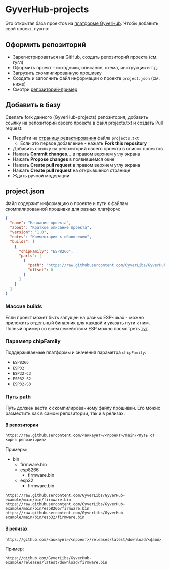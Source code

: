 # GyverHub-projects
Это открытая база проектов на [платформе GyverHub](https://github.com/GyverLibs/GyverHub). Чтобы добавить свой проект, нужно:

## Оформить репозиторий
- Зарегистрироваться на GitHub, создать репозиторий проекта (см. гугл)
- Оформить проект - исходники, описание, схема, инструкции и т.д.
- Загрузить скомпилированную прошивку
- Создать и заполнить файл информации о проекте `project.json` (см. ниже)
- Смотри [репозиторий-пример](https://github.com/GyverLibs/GyverHub-example)

## Добавить в базу
Cделать fork данного (GyverHub-projects) репозитория, добавить ссылку на репозиторий своего проекта в файл projects.txt и создать Pull request:
- Перейти на [страницу редактирования](https://github.com/GyverLibs/GyverHub-projects/edit/main/projects.txt) файла `projects.txt`
    - Если это первое добавление - нажать **Fork this repository**
- Добавить ссылку на репозиторий своего проекта в список проектов
- Нажать **Commit changes...** в правом верхнем углу экрана
- Нажать **Propose changes** в появившемся окне
- Нажать **Create pull request** в правом верхнем углу экрана
- Нажать **Create pull request** на открывшейся странице
- Ждать ручной модерации

## project.json
Файл содержит информацию о проекте и пути к файлам скомпилированной прошивки для разных платформ:
```json
{
  "name": "Название проекта",
  "about": "Краткое описание проекта",
  "version": "1.0",
  "notes": "Комментарии к обновлению",
  "builds": [
    {
      "chipFamily": "ESP8266",
      "parts": [
        {
          "path": "https://raw.githubusercontent.com/GyverLibs/GyverHub-example/main/bin/firmware.bin",
          "offset": 0
        }
      ]
    }
  ]
}
```

### Массив builds
Если проект может быть запущен на разных ESP-шках - можно приложить отдельный бинарник для каждой и указать пути к ним. Полный пример со всем семейством ESP можно посмотреть [тут](https://raw.githubusercontent.com/GyverLibs/GyverHub-example/main/project.json). 

### Параметр chipFamily
Поддерживаемые платформы и значения параметра `chipFamily`:
- `ESP8266`
- `ESP32`
- `ESP32-C3`
- `ESP32-S2`
- `ESP32-S3`

### Путь path
Путь должен вести к скомпилированному файлу прошивки. Его можно разместить как в самом репозитории, так и в релизах:

#### В репозитории
```
https://raw.githubusercontent.com/<аккаунт>/<проект>/main/<путь от корня репозитория>
```
Примеры:
- bin
  - firmware.bin
  - esp8266
    - firmware.bin
  - esp32
    - firmware.bin
```
https://raw.githubusercontent.com/GyverLibs/GyverHub-example/main/bin/firmware.bin
https://raw.githubusercontent.com/GyverLibs/GyverHub-example/main/bin/esp8266/firmware.bin
https://raw.githubusercontent.com/GyverLibs/GyverHub-example/main/bin/esp32/firmware.bin
```

#### В релизах
```
https://github.com/<аккаунт>/<проект>/releases/latest/download/<файл>
```
Пример:
```
https://github.com/GyverLibs/GyverHub-example/releases/latest/download/firmware.bin
```
